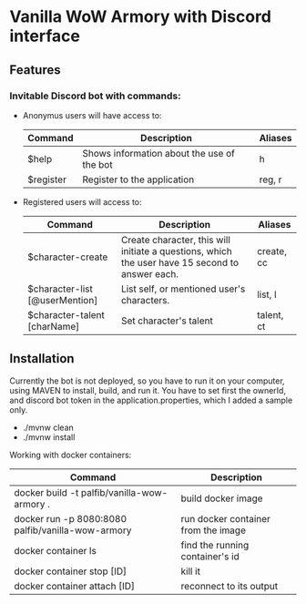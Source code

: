 # Vanilla WoW Armory with Discord interface

## Features
### Invitable Discord bot with commands:

- Anonymus users will have access to:

  | Command | Description | Aliases|
  | ------------------- | --------------------------------------------- | ----- |
  | $help               | Shows information about the use of the bot    | h |
  | $register           | Register to the application                   | reg, r |
  
- Registered users will access to:

  | Command | Description | Aliases |
  | ------------------------------- | ------------------------------------------------------------------------------------------------- | ---------- |
  | $character-create               | Create character, this will initiate a questions, which the user have 15 second to answer each.   | create, cc |
  | $character-list [@userMention]  | List self, or mentioned user's characters.                                                        | list, l |
  | $character-talent [charName]    | Set character's talent                                                                            | talent, ct |


## Installation
Currently the bot is not deployed, so you have to run it on your computer, using MAVEN to install, build, and run it.
You have to set first the ownerId, and discord bot token in the application.properties, which I added a sample only.

- ./mvnw clean
- ./mvnw install

Working with docker containers:

| Command | Description |
| ------------------------------------------------- | --------------------|
| docker build -t palfib/vanilla-wow-armory .       | build docker image |
| docker run -p 8080:8080 palfib/vanilla-wow-armory | run docker container from the image |
| docker container ls                               | find the running container's id |
| docker container stop [ID]                        | kill it |
| docker container attach [ID]                      | reconnect to its output |


